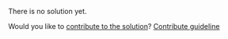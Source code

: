 
There is no solution yet.

Would you like to [contribute to the solution](https://github.com/BFEdev/BFE.dev-solutions/blob/main/react-quiz/useeffect-timing-iii_en.md)? [Contribute guideline](https://github.com/BFEdev/BFE.dev-solutions#how-to-contribute)
